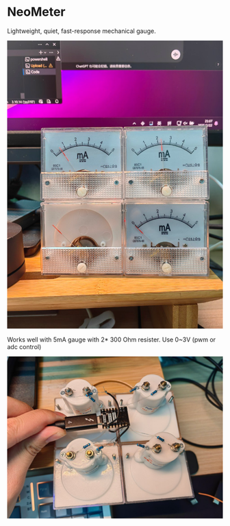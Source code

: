 # NeoMeter

 Lightweight, quiet, fast-response mechanical gauge.

![1740229823374](image/README/1740229823374.png)

Works well with 5mA gauge with 2* 300 Ohm resister. Use 0~3V (pwm or adc control)

![1740229817620](image/README/1740229817620.png)
